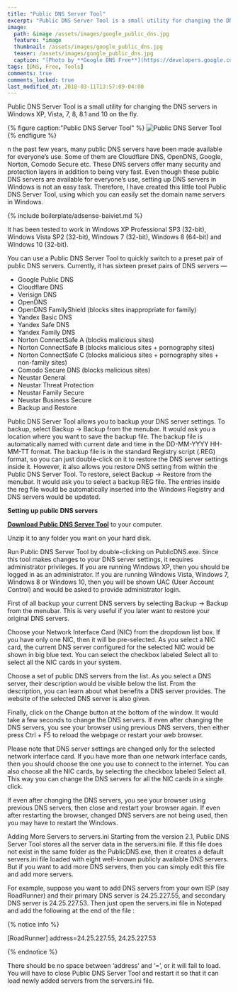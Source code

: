 ```yaml
---
title: "Public DNS Server Tool"
excerpt: "Public DNS Server Tool is a small utility for changing the DNS servers in Windows XP, Vista, 7, 8, 8.1 and 10 on the fly."
image:
  path: &image /assets/images/google_public_dns.jpg
  feature: *image
  thumbnail: /assets/images/google_public_dns.jpg
  teaser: /assets/images/google_public_dns.jpg
  caption: "[Photo by **Google DNS Free**](https://developers.google.com/speed/public-dns/)"
tags: [DNS, Free, Tools]
comments: true
comments_locked: true
last_modified_at: 2018-03-11T13:57:09-04:00
---
```


Public DNS Server Tool is a small utility for changing the DNS servers in Windows XP, Vista, 7, 8, 8.1 and 10 on the fly.

{% figure caption:"Public DNS Server Tool" %}
![Public DNS Server Tool](/assets/images/public-dns-tool-0.jpg)
{% endfigure %}

n the past few years, many public DNS servers have been made available for everyone’s use. Some of them are Cloudflare DNS, OpenDNS, Google, Norton, Comodo Secure etc. These DNS servers offer many security and protection layers in addition to being very fast. Even though these public DNS servers are available for everyone’s use, setting up DNS servers in Windows is not an easy task. Therefore, I have created this little tool Public DNS Server Tool, using which you can easily set the domain name servers in Windows.

{% include boilerplate/adsense-baiviet.md %}


It has been tested to work in Windows XP Professional SP3 (32-bit), Windows Vista SP2 (32-bit), Windows 7 (32-bit), Windows 8 (64-bit) and Windows 10 (32-bit).

You can use a Public DNS Server Tool to quickly switch to a preset pair of public DNS servers. Currently, it has sixteen preset pairs of DNS servers —

- Google Public DNS
- Cloudflare DNS
- Verisign DNS
- OpenDNS
- OpenDNS FamilyShield (blocks sites inappropriate for family)
- Yandex Basic DNS
- Yandex Safe DNS
- Yandex Family DNS
- Norton ConnectSafe A (blocks malicious sites)
- Norton ConnectSafe B (blocks malicious sites + pornography sites)
- Norton ConnectSafe C (blocks malicious sites + pornography sites + non-family sites)
- Comodo Secure DNS (blocks malicious sites)
- Neustar General
- Neustar Threat Protection
- Neustar Family Secure
- Neustar Business Secure
- Backup and Restore

Public DNS Server Tool allows you to backup your DNS server settings. To backup, select Backup → Backup from the menubar. It would ask you a location where you want to save the backup file. The backup file is automatically named with current date and time in the DD-MM-YYYY HH-MM-TT format. The backup file is in the standard Registry script (.REG) format, so you can just double-click on it to restore the DNS server settings inside it. However, it also allows you restore DNS setting from within the Public DNS Server Tool. To restore, select Backup → Restore from the menubar. It would ask you to select a backup REG file. The entries inside the reg file would be automatically inserted into the Windows Registry and DNS servers would be updated.

**Setting up public DNS servers**


[**Download Public DNS Server Tool**](https://www.trishtech.com/downloads/public_dns.zip) to your computer.

Unzip it to any folder you want on your hard disk.

Run Public DNS Server Tool by double-clicking on PublicDNS.exe. Since this tool makes changes to your DNS server settings, it requires administrator privileges. If you are running Windows XP, then you should be logged in as an administrator. If you are running Windows Vista, Windows 7, Windows 8 or Windows 10, then you will be shown UAC (User Account Control) and would be asked to provide administrator login.

First of all backup your current DNS servers by selecting Backup → Backup from the menubar. This is very useful if you later want to restore your original DNS servers.

Choose your Network Interface Card (NIC) from the dropdown list box. If you have only one NIC, then it will be pre-selected. As you select a NIC card, the current DNS server configured for the selected NIC would be shown in big blue text. You can select the checkbox labeled Select all to select all the NIC cards in your system.

Choose a set of public DNS servers from the list. As you select a DNS server, their description would be visible below the list. From the description, you can learn about what benefits a DNS server provides. The website of the selected DNS server is also given.

Finally, click on the Change button at the bottom of the window. It would take a few seconds to change the DNS servers. If even after changing the DNS servers, you see your browser using previous DNS servers, then either press Ctrl + F5 to reload the webpage or restart your web browser.

Please note that DNS server settings are changed only for the selected network interface card. If you have more than one network interface cards, then you should choose the one you use to connect to the internet. You can also choose all the NIC cards, by selecting the checkbox labeled Select all. This way you can change the DNS servers for all the NIC cards in a single click.

If even after changing the DNS servers, you see your browser using previous DNS servers, then close and restart your browser again. If even after restarting the browser, changed DNS servers are not being used, then you may have to restart the Windows.

Adding More Servers to servers.ini
Starting from the version 2.1, Public DNS Server Tool stores all the server data in the servers.ini file. If this file does not exist in the same folder as the PublicDNS.exe, then it creates a default servers.ini file loaded with eight well-known publicly available DNS servers. But if you want to add more DNS servers, then you can simply edit this file and add more servers.

For example, suppose you want to add DNS servers from your own ISP (say RoadRunner) and their primary DNS server is 24.25.227.55, and secondary DNS server is 24.25.227.53. Then just open the servers.ini file in Notepad and add the following at the end of the file :

{% notice info %}

[RoadRunner]
address=24.25.227.55, 24.25.227.53

{% endnotice %}


There should be no space between ‘address’ and ‘=’, or it will fail to load. You will have to close Public DNS Server Tool and restart it so that it can load newly added servers from the servers.ini file.

